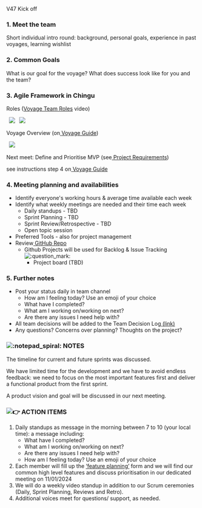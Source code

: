 ﻿<a name="_unqbxjyeu451"></a>V47 Kick off
### <a name="_p7lr79ps6s6f"></a>**1.  Meet the team**
Short individual intro round: background, personal goals, experience in past voyages, learning wishlist
### <a name="_hudac51pa59q"></a>**2.  Common Goals**
What is our goal for the voyage? What does success look like for you and the team?
### <a name="_cauh1pk8fbgx"></a>**3.  Agile Framework in Chingu**
Roles ([Voyage Team Roles](https://youtu.be/f_TzehtBliE) video)

` `![](./assetFolder/sprint2_01.png)
` `![](./assetFolder/sprint2_02.png)

Voyage Overview (on[ ](https://github.com/chingu-voyages/Handbook/blob/main/docs/guides/voyage/voyage.md)[Voyage Guide](https://github.com/chingu-voyages/Handbook/blob/main/docs/guides/voyage/voyage.md))

` `![](./assetFolder/sprint2_03.png)

Next meet: Define and Prioritise MVP  (see[ ](https://github.com/chingu-voyages/voyage-project-tier2-dailytasks/blob/main/README.md)[Project Requirements](https://github.com/chingu-voyages/voyage-project-tier2-dailytasks/blob/main/README.md))

see instructions step 4 on[ ](https://github.com/chingu-voyages/Handbook/blob/main/docs/guides/voyage/voyage.md)[Voyage Guide](https://github.com/chingu-voyages/Handbook/blob/main/docs/guides/voyage/voyage.md)
### <a name="_hfd7zhhyt9wp"></a>**4. Meeting planning and availabilities**
- Identify everyone's working hours & average time available each week 
- Identify what weekly meetings are needed and their time each week
  - Daily standups - TBD
  - Sprint Planning - TBD
  - Sprint Review/Retrospective - TBD
  - Open topic session
- Preferred Tools - also for project management
- Review[ ](https://ilanokno.atlassian.net/wiki/pages/resumedraft.action?draftId=1310738&draftShareId=0839ed85-bd51-4b01-a10b-934cb38e9f87)[GitHub Repo](https://ilanokno.atlassian.net/wiki/pages/resumedraft.action?draftId=1310738&draftShareId=0839ed85-bd51-4b01-a10b-934cb38e9f87)
  - Github Projects will be used for Backlog & Issue Tracking ![:question_mark:](./assetFolder/sprint2_04.png)
    - Project board (TBD)
### <a name="_eknpyj9bub2a"></a>**5. Further notes**
- Post your status daily in team channel
  - How am I feeling today? Use an emoji of your choice
  - What have I completed?
  - What am I working on/working on next?
  - Are there any issues I need help with?
- All team decisions will be added to the Team Decision Log[ ](https://github.com/chingu-voyages/v47-tier2-team-13/blob/main/docs/team_decision_log.md)[(link)](https://github.com/chingu-voyages/v47-tier2-team-13/blob/main/docs/team_decision_log.md)
- Any questions? Concerns over planning? Thoughts on the project?
### ![:notepad_spiral:](./assetFolder/sprint2_05.png)<a name="_n37pkdi0s356"></a> **NOTES**
The timeline for current and future sprints was discussed. 

We have limited time for the development and we have to avoid endless feedback: we need to focus on the most important features first and deliver a functional product from the first sprint. 

A product vision and goal will be discussed in our next meeting. 


### ![:point_right:](./assetFolder/sprint2_06.png)<a name="_5gije8s5sl2u"></a> **ACTION ITEMS**
1. Daily standups as message in the morning between 7 to 10 (your local time): a message including: 
   - What have I completed?
   - What am I working on/working on next?
   - Are there any issues I need help with?
   - How am I feeling today? Use an emoji of your choice
1. Each member will fill up the [‘feature planning’](https://github.com/chingu-voyages/v47-tier2-team-13/blob/main/docs/meeting-vision_and_feature_planning.docx) form and we will find our common high level features and discuss prioritisation in our dedicated meeting on 11/01/2024
1. We will do a weekly video standup in addition to our Scrum ceremonies (Daily, Sprint Planning, Reviews and Retro). 
1. Additional voices meet for questions/ support, as needed. 



